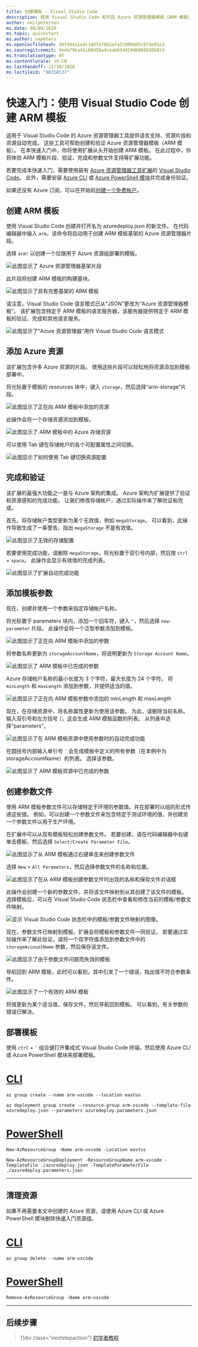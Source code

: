 ```yaml
---
title: 创建模板 - Visual Studio Code
description: 使用 Visual Studio Code 和可在 Azure 资源管理器模板（ARM 模板）上运行的 Azure 资源管理器工具扩展。
author: neilpeterson
ms.date: 08/09/2020
ms.topic: quickstart
ms.author: nepeters
ms.openlocfilehash: d8fd44a1e4c1ddfd78b2afa3280bb05c8fde91e3
ms.sourcegitcommit: 9eda79ea41c60d58a4ceab63d424d6866b38b82d
ms.translationtype: HT
ms.contentlocale: zh-CN
ms.lasthandoff: 11/30/2020
ms.locfileid: "96350137"
---
```

# <a name="quickstart-create-arm-templates-with-visual-studio-code"></a>快速入门：使用 Visual Studio Code 创建 ARM 模板

适用于 Visual Studio Code 的 Azure 资源管理器工具提供语言支持、资源片段和资源自动完成。 这些工具可帮助创建和验证 Azure 资源管理器模板（ARM 模板）。 在本快速入门中，你将使用扩展从头开始创建 ARM 模板。 在此过程中，你将体验 ARM 模板片段、验证、完成和参数文件支持等扩展功能。

若要完成本快速入门，需要使用装有 [Azure 资源管理器工具扩展](https://marketplace.visualstudio.com/items?itemName=msazurermtools.azurerm-vscode-tools)的 [Visual Studio Code](https://code.visualstudio.com/)。 此外，需要安装 [Azure CLI](/cli/azure/?view=azure-cli-latest) 或 [Azure PowerShell 模块](/powershell/azure/new-azureps-module-az?view=azps-3.7.0)并完成身份验证。

如果还没有 Azure 订阅，可以在开始前[创建一个免费帐户](https://azure.microsoft.com/free/)。

## <a name="create-an-arm-template"></a>创建 ARM 模板

使用 Visual Studio Code 创建并打开名为 azuredeploy.json 的新文件。 在代码编辑器中输入 `arm`，该命令将启动用于创建 ARM 模板基架的 Azure 资源管理器片段。

选择 `arm!` 以创建一个仅限用于 Azure 资源组部署的模板。

![此图显示了 Azure 资源管理器基架片段](./media/quickstart-create-templates-use-visual-studio-code/1.png)

此片段将创建 ARM 模板的构建基块。

![此图显示了具有完整基架的 ARM 模板](./media/quickstart-create-templates-use-visual-studio-code/2.png)

请注意，Visual Studio Code 语言模式已从“JSON”更改为“Azure 资源管理器模板”。 该扩展包含特定于 ARM 模板的语言服务器，该服务器提供特定于 ARM 模板的验证、完成和其他语言服务。

![此图显示了“Azure 资源管理器”用作 Visual Studio Code 语言模式](./media/quickstart-create-templates-use-visual-studio-code/3.png)

## <a name="add-an-azure-resource"></a>添加 Azure 资源

该扩展包含许多 Azure 资源的片段。 使用这些片段可以轻松地将资源添加到模板部署中。

将光标置于模板的 resources 块中，键入 `storage`，然后选择“arm-storage”片段。

![此图显示了正在向 ARM 模板中添加的资源](./media/quickstart-create-templates-use-visual-studio-code/4.png)

此操作会将一个存储资源添加到模板。

![此图显示了 ARM 模板中的 Azure 存储资源](./media/quickstart-create-templates-use-visual-studio-code/5.png)

可以使用 Tab 键在存储帐户的各个可配置属性之间切换。

![此图显示了如何使用 Tab 键切换资源配置](./media/quickstart-create-templates-use-visual-studio-code/6.png)

## <a name="completion-and-validation"></a>完成和验证

该扩展的最强大功能之一是与 Azure 架构的集成。 Azure 架构为扩展提供了验证和资源感知的完成功能。 让我们修改存储帐户，通过实际操作来了解验证和完成。

首先，将存储帐户类型更新为某个无效值，例如 `megaStorage`。 可以看到，此操作导致生成了一条警告，指出 `megaStorage` 不是有效值。

![此图显示了无效的存储配置](./media/quickstart-create-templates-use-visual-studio-code/7.png)

若要使用完成功能，请删除 `megaStorage`，将光标置于双引号内部，然后按 `ctrl` + `space`。 此操作会显示有效值的完成列表。

![此图显示了扩展自动完成功能](./media/quickstart-create-templates-use-visual-studio-code/8.png)

## <a name="add-template-parameters"></a>添加模板参数

现在，创建并使用一个参数来指定存储帐户名称。

将光标置于 parameters 块内，添加一个回车符，键入 `"`，然后选择 `new-parameter` 片段。 此操作会将一个泛型参数添加到模板。

![此图显示了正在向 ARM 模板中添加的参数](./media/quickstart-create-templates-use-visual-studio-code/9.png)

将参数名称更新为 `storageAccountName`，将说明更新为 `Storage Account Name`。

![此图显示了 ARM 模板中已完成的参数](./media/quickstart-create-templates-use-visual-studio-code/10.png)

Azure 存储帐户名称的最小长度为 3 个字符，最大长度为 24 个字符。 将 `minLength` 和 `maxLength` 添加到参数，并提供适当的值。

![此图显示了正在向 ARM 模板参数中添加的 minLength 和 maxLength](./media/quickstart-create-templates-use-visual-studio-code/11.png)

现在，在存储资源中，将名称属性更新为使用该参数。 为此，请删除当前名称。 输入双引号和左方括号 `[`，这会生成 ARM 模板函数的列表。 从列表中选择“parameters”。

![此图显示了在 ARM 模板资源中使用参数时的自动完成功能](./media/quickstart-create-templates-use-visual-studio-code/12.png)

在圆括号内部输入单引号 `'` 会生成模板中定义的所有参数（在本例中为 storageAccountName）的列表。 选择该参数。

![此图显示了 ARM 模板资源中已完成的参数](./media/quickstart-create-templates-use-visual-studio-code/13.png)

## <a name="create-a-parameter-file"></a>创建参数文件

使用 ARM 模板参数文件可以存储特定于环境的参数值，并在部署时以组的形式传递这些值。 例如，可以创建一个参数文件来包含特定于测试环境的值，并创建另一个参数文件以用于生产环境。

在扩展中可以从现有模板轻松创建参数文件。 若要创建，请在代码编辑器中右键单击模板，然后选择 `Select/Create Parameter File`。

![此图显示了从 ARM 模板通过右键单击来创建参数文件](./media/quickstart-create-templates-use-visual-studio-code/14.png)

选择 `New` > `All Parameters`，然后选择参数文件的名称和位置。

![此图显示了在从 ARM 模板创建参数文件时出现的名称和保存文件对话框](./media/quickstart-create-templates-use-visual-studio-code/15.png)

此操作会创建一个新的参数文件，并将该文件映射到从其创建了该文件的模板。 选择模板后，可以在 Visual Studio Code 状态栏中查看和修改当前的模板/参数文件映射。

![显示 Visual Studio Code 状态栏中的模板/参数文件映射的图像。](./media/quickstart-create-templates-use-visual-studio-code/16.png)

现在，参数文件已映射到模板，扩展会将模板和参数文件一同验证。 若要通过实际操作来了解此验证，请将一个双字符值添加到参数文件中的 `storageAccountName` 参数，然后保存该文件。

![此图显示了由于参数文件问题而失效的模板](./media/quickstart-create-templates-use-visual-studio-code/17.png)

导航回到 ARM 模板，此时可以看到，其中引发了一个错误，指出值不符合参数条件。

![此图显示了一个有效的 ARM 模板](./media/quickstart-create-templates-use-visual-studio-code/18.png)

将值更新为某个适当值，保存文件，然后导航回到模板。 可以看到，有关参数的错误已解决。

## <a name="deploy-the-template"></a>部署模板

使用 `ctrl` + ```` ` ```` 组合键打开集成式 Visual Studio Code 终端，然后使用 Azure CLI 或 Azure PowerShell 模块来部署模板。

# <a name="cli"></a>[CLI](#tab/CLI)

```azurecli
az group create --name arm-vscode --location eastus

az deployment group create --resource-group arm-vscode --template-file azuredeploy.json --parameters azuredeploy.parameters.json
```

# <a name="powershell"></a>[PowerShell](#tab/PowerShell)

```azurepowershell
New-AzResourceGroup -Name arm-vscode -Location eastus

New-AzResourceGroupDeployment -ResourceGroupName arm-vscode -TemplateFile ./azuredeploy.json -TemplateParameterFile ./azuredeploy.parameters.json
```
---

## <a name="clean-up-resources"></a>清理资源

如果不再需要本文中创建的 Azure 资源，请使用 Azure CLI 或 Azure PowerShell 模块删除快速入门资源组。

# <a name="cli"></a>[CLI](#tab/CLI)

```azurecli
az group delete --name arm-vscode
```

# <a name="powershell"></a>[PowerShell](#tab/PowerShell)

```azurepowershell
Remove-AzResourceGroup -Name arm-vscode
```
---

## <a name="next-steps"></a>后续步骤

> [!div class="nextstepaction"]
> [初学者教程](./template-tutorial-create-first-template.md)
